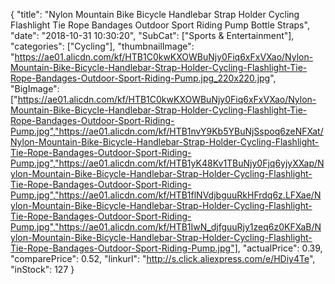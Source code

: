 {
	"title": "Nylon Mountain Bike Bicycle Handlebar Strap Holder Cycling Flashlight Tie Rope Bandages Outdoor Sport Riding Pump Bottle Straps",
	"date": "2018-10-31 10:30:20",
	"SubCat": ["Sports & Entertainment"],
	"categories": ["Cycling"],
	"thumbnailImage": "https://ae01.alicdn.com/kf/HTB1C0kwKXOWBuNjy0Fiq6xFxVXao/Nylon-Mountain-Bike-Bicycle-Handlebar-Strap-Holder-Cycling-Flashlight-Tie-Rope-Bandages-Outdoor-Sport-Riding-Pump.jpg_220x220.jpg",
	"BigImage": ["https://ae01.alicdn.com/kf/HTB1C0kwKXOWBuNjy0Fiq6xFxVXao/Nylon-Mountain-Bike-Bicycle-Handlebar-Strap-Holder-Cycling-Flashlight-Tie-Rope-Bandages-Outdoor-Sport-Riding-Pump.jpg","https://ae01.alicdn.com/kf/HTB1nvY9Kb5YBuNjSspoq6zeNFXat/Nylon-Mountain-Bike-Bicycle-Handlebar-Strap-Holder-Cycling-Flashlight-Tie-Rope-Bandages-Outdoor-Sport-Riding-Pump.jpg","https://ae01.alicdn.com/kf/HTB1yK48Kv1TBuNjy0Fjq6yjyXXap/Nylon-Mountain-Bike-Bicycle-Handlebar-Strap-Holder-Cycling-Flashlight-Tie-Rope-Bandages-Outdoor-Sport-Riding-Pump.jpg","https://ae01.alicdn.com/kf/HTB1flNVdjbguuRkHFrdq6z.LFXae/Nylon-Mountain-Bike-Bicycle-Handlebar-Strap-Holder-Cycling-Flashlight-Tie-Rope-Bandages-Outdoor-Sport-Riding-Pump.jpg","https://ae01.alicdn.com/kf/HTB1IwN_djfguuRjy1zeq6z0KFXaB/Nylon-Mountain-Bike-Bicycle-Handlebar-Strap-Holder-Cycling-Flashlight-Tie-Rope-Bandages-Outdoor-Sport-Riding-Pump.jpg"],
	"actualPrice": 0.39,
	"comparePrice": 0.52,
	"linkurl": "http://s.click.aliexpress.com/e/HDiy4Te",
	"inStock": 127
}
